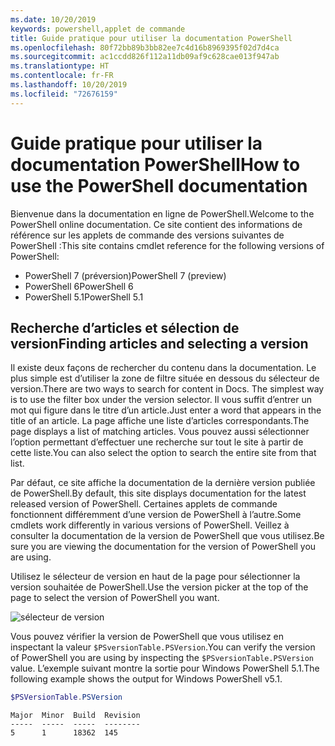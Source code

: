 ```yaml
---
ms.date: 10/20/2019
keywords: powershell,applet de commande
title: Guide pratique pour utiliser la documentation PowerShell
ms.openlocfilehash: 80f72bb89b3bb82ee7c4d16b8969395f02d7d4ca
ms.sourcegitcommit: ac1ccdd826f112a11db09af9c628cae013f947ab
ms.translationtype: HT
ms.contentlocale: fr-FR
ms.lasthandoff: 10/20/2019
ms.locfileid: "72676159"
---
```

# <a name="how-to-use-the-powershell-documentation"></a><span data-ttu-id="64144-103">Guide pratique pour utiliser la documentation PowerShell</span><span class="sxs-lookup"><span data-stu-id="64144-103">How to use the PowerShell documentation</span></span>

<span data-ttu-id="64144-104">Bienvenue dans la documentation en ligne de PowerShell.</span><span class="sxs-lookup"><span data-stu-id="64144-104">Welcome to the PowerShell online documentation.</span></span> <span data-ttu-id="64144-105">Ce site contient des informations de référence sur les applets de commande des versions suivantes de PowerShell :</span><span class="sxs-lookup"><span data-stu-id="64144-105">This site contains cmdlet reference for the following versions of PowerShell:</span></span>

- <span data-ttu-id="64144-106">PowerShell 7 (préversion)</span><span class="sxs-lookup"><span data-stu-id="64144-106">PowerShell 7 (preview)</span></span>
- <span data-ttu-id="64144-107">PowerShell 6</span><span class="sxs-lookup"><span data-stu-id="64144-107">PowerShell 6</span></span>
- <span data-ttu-id="64144-108">PowerShell 5.1</span><span class="sxs-lookup"><span data-stu-id="64144-108">PowerShell 5.1</span></span>

## <a name="finding-articles-and-selecting-a-version"></a><span data-ttu-id="64144-109">Recherche d’articles et sélection de version</span><span class="sxs-lookup"><span data-stu-id="64144-109">Finding articles and selecting a version</span></span>

<span data-ttu-id="64144-110">Il existe deux façons de rechercher du contenu dans la documentation. Le plus simple est d’utiliser la zone de filtre située en dessous du sélecteur de version.</span><span class="sxs-lookup"><span data-stu-id="64144-110">There are two ways to search for content in Docs. The simplest way is to use the filter box under the version selector.</span></span> <span data-ttu-id="64144-111">Il vous suffit d’entrer un mot qui figure dans le titre d’un article.</span><span class="sxs-lookup"><span data-stu-id="64144-111">Just enter a word that appears in the title of an article.</span></span> <span data-ttu-id="64144-112">La page affiche une liste d’articles correspondants.</span><span class="sxs-lookup"><span data-stu-id="64144-112">The page displays a list of matching articles.</span></span> <span data-ttu-id="64144-113">Vous pouvez aussi sélectionner l’option permettant d’effectuer une recherche sur tout le site à partir de cette liste.</span><span class="sxs-lookup"><span data-stu-id="64144-113">You can also select the option to search the entire site from that list.</span></span>

<span data-ttu-id="64144-114">Par défaut, ce site affiche la documentation de la dernière version publiée de PowerShell.</span><span class="sxs-lookup"><span data-stu-id="64144-114">By default, this site displays documentation for the latest released version of PowerShell.</span></span> <span data-ttu-id="64144-115">Certaines applets de commande fonctionnent différemment d’une version de PowerShell à l’autre.</span><span class="sxs-lookup"><span data-stu-id="64144-115">Some cmdlets work differently in various versions of PowerShell.</span></span> <span data-ttu-id="64144-116">Veillez à consulter la documentation de la version de PowerShell que vous utilisez.</span><span class="sxs-lookup"><span data-stu-id="64144-116">Be sure you are viewing the documentation for the version of PowerShell you are using.</span></span>

<span data-ttu-id="64144-117">Utilisez le sélecteur de version en haut de la page pour sélectionner la version souhaitée de PowerShell.</span><span class="sxs-lookup"><span data-stu-id="64144-117">Use the version picker at the top of the page to select the version of PowerShell you want.</span></span>

![sélecteur de version](images/how-to-use-docs/version-search.gif)

<span data-ttu-id="64144-119">Vous pouvez vérifier la version de PowerShell que vous utilisez en inspectant la valeur `$PSversionTable.PSVersion`.</span><span class="sxs-lookup"><span data-stu-id="64144-119">You can verify the version of PowerShell you are using by inspecting the `$PSversionTable.PSVersion` value.</span></span> <span data-ttu-id="64144-120">L’exemple suivant montre la sortie pour Windows PowerShell 5.1.</span><span class="sxs-lookup"><span data-stu-id="64144-120">The following example shows the output for Windows PowerShell v5.1.</span></span>

```powershell
$PSVersionTable.PSVersion
```

```Output
Major  Minor  Build  Revision
-----  -----  -----  --------
5      1      18362  145
```
